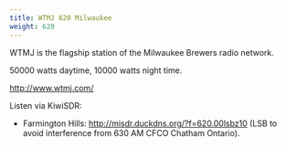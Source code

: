```yaml
---
title: WTMJ 620 Milwaukee
weight: 620
---
```

WTMJ is the flagship station of the Milwaukee Brewers radio network.

50000 watts daytime, 10000 watts night time.

http://www.wtmj.com/

Listen via KiwiSDR:

* Farmington Hills: http://misdr.duckdns.org/?f=620.00lsbz10 (LSB to avoid
interference from 630 AM CFCO Chatham Ontario).
